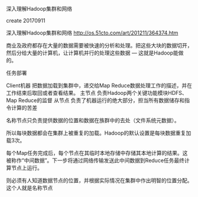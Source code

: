 深入理解Hadoop集群和网络

create 20170911

深入理解Hadoop集群和网络 http://os.51cto.com/art/201211/364374.htm

商业及政府都存在大量的数据需要被快速的分析和处理。把这些大块的数据切开，然后分给大量的计算机，让计算机并行的处理这些数据 — 这就是Hadoop能做的。

任务部署

Client机器 把数据加载到集群中，递交给Map Reduce数据处理工作的描述，并在工作结束后取回或者查看结果。 主节点 负责Hadoop两个关键功能模块HDFS、Map Reduce的监督 从节点 负责了机器运行的绝大部分，担当所有数据储存和指令计算的苦差

名称节点只负责提供数据的位置和数据在族群中的去处（文件系统元数据）。

所以每块数据都会在集群上被重复的加载。Hadoop的默认设置是每块数据重复加载3次。

每个Map任务完成后，每个节点在其临时本地存储中存储其本地计算的结果。这被称作“中间数据”。下一步将通过网络传输发送此中间数据到Reduce任务最终计算节点上运行。

则必须有人知道数据节点的位置，并根据实际情况在集群中作出明智的位置分配。这个人就是名称节点
